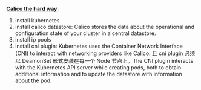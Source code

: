 

**[Calico the hard way](https://docs.projectcalico.org/getting-started/kubernetes/hardway/overview)**:
1. install kubernetes
2. install calico datastore: Calico stores the data about the operational and configuration state of your cluster in a central datastore.
3. install ip pools
4. install cni plugin: Kubernetes uses the Container Network Interface (CNI) to interact with networking providers like Calico. 且 cni plugin
必须以 DeamonSet 形式安装在每一个 Node 节点上。The CNI plugin interacts with the Kubernetes API server while creating pods, 
both to obtain additional information and to update the datastore with information about the pod.


